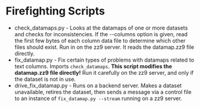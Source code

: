 Firefighting Scripts
====================

- check_datamaps.py - Looks at the datamaps of one or more datasets and checks for inconsistencies. If the --columns option is given, read the first few bytes of each column data file to determine which other files should exist. Run in on the zz9 server. It reads the datamap.zz9 file directly.
- fix_datamap.py - Fix certain types of problems with datamaps related to text columns. Imports ``check_datamaps``. **This script modifies the datamap.zz9 file directly!** Run it carefully on the zz9 server, and only if the dataset is not in use.
- drive_fix_datamap.py - Runs on a backend server. Makes a dataset unavailable, retires the dataset, then sends a message via a control file to an instance of ``fix_datamap.py --stream`` running on a zz9 server.
